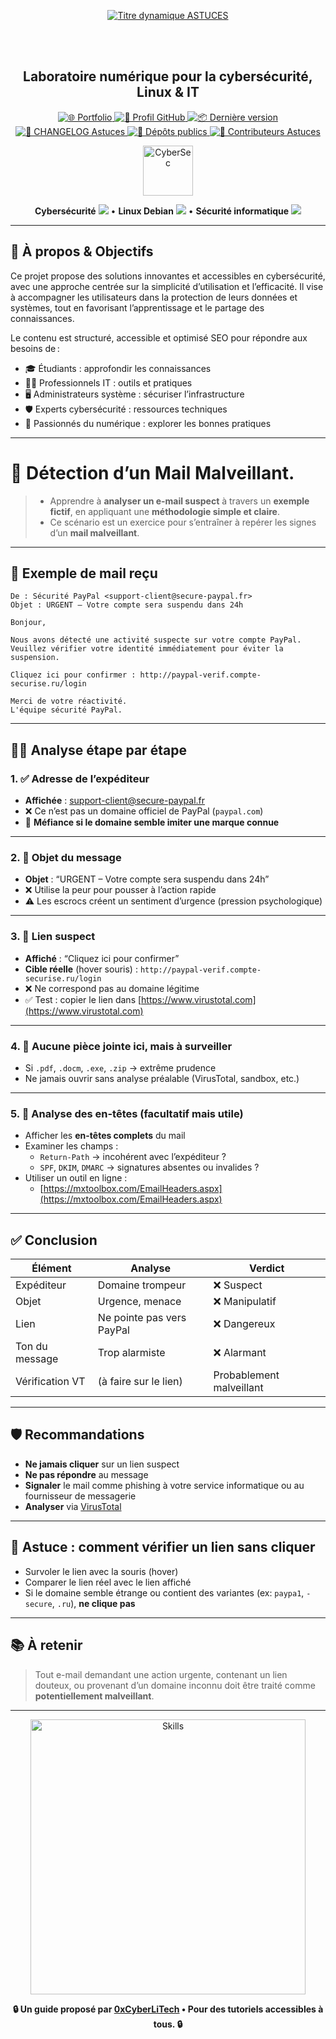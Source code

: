 <div align="center">

  <br></br>
  
  <a href="https://github.com/0xCyberLiTech">
    <img src="https://readme-typing-svg.herokuapp.com?font=JetBrains+Mono&size=50&duration=6000&pause=1000000000&color=FF0048&center=true&vCenter=true&width=1100&lines=%3EASTUCES_" alt="Titre dynamique ASTUCES" />
  </a>
  
  <br></br>

  <h2>Laboratoire numérique pour la cybersécurité, Linux & IT</h2>

  <p align="center">
    <a href="https://0xcyberlitech.github.io/">
      <img src="https://img.shields.io/badge/Portfolio-0xCyberLiTech-181717?logo=github&style=flat-square" alt="🌐 Portfolio" />
    </a>
    <a href="https://github.com/0xCyberLiTech">
      <img src="https://img.shields.io/badge/Profil-GitHub-181717?logo=github&style=flat-square" alt="🔗 Profil GitHub" />
    </a>
    <a href="https://github.com/0xCyberLiTech/Astuces/releases/latest">
      <img src="https://img.shields.io/github/v/release/0xCyberLiTech/Astuces?label=version&style=flat-square&color=blue" alt="📦 Dernière version" />
    </a>
    <a href="https://github.com/0xCyberLiTech/Astuces/blob/main/CHANGELOG.md">
      <img src="https://img.shields.io/badge/📄%20Changelog-Astuces-blue?style=flat-square" alt="📄 CHANGELOG Astuces" />
    </a>
    <a href="https://github.com/0xCyberLiTech?tab=repositories">
      <img src="https://img.shields.io/badge/Dépôts-publics-blue?style=flat-square" alt="📂 Dépôts publics" />
    </a>
    <a href="https://github.com/0xCyberLiTech/Astuces/graphs/contributors">
      <img src="https://img.shields.io/badge/👥%20Contributeurs-cliquez%20ici-007ec6?style=flat-square" alt="👥 Contributeurs Astuces" />
    </a>
  </p>
  
</div>

<!--
Optimisation SEO : astuces, cybersécurité, Linux, sécurité informatique, tutoriels, guides, administration système, scripts Bash, Debian, analyse de malware, hash, mots de passe, sandbox, VirusTotal, détection de mails malveillants, open source, token, cookie, ressources techniques, étudiants, professionnels, formation, réseau, IT, bonnes pratiques, passionnés.
-->

<div align="center">
  <img src="https://img.icons8.com/fluency/96/000000/cyber-security.png" alt="CyberSec" width="80"/>
</div>

<div align="center">
  <p>
    <strong>Cybersécurité</strong> <img src="https://img.icons8.com/color/24/000000/lock--v1.png"/> • <strong>Linux Debian</strong> <img src="https://img.icons8.com/color/24/000000/linux.png"/> • <strong>Sécurité informatique</strong> <img src="https://img.icons8.com/color/24/000000/shield-security.png"/>
  </p>
</div>

---

## 🚀 À propos & Objectifs

Ce projet propose des solutions innovantes et accessibles en cybersécurité, avec une approche centrée sur la simplicité d’utilisation et l’efficacité. Il vise à accompagner les utilisateurs dans la protection de leurs données et systèmes, tout en favorisant l’apprentissage et le partage des connaissances.

Le contenu est structuré, accessible et optimisé SEO pour répondre aux besoins de :
- 🎓 Étudiants : approfondir les connaissances
- 👨‍💻 Professionnels IT : outils et pratiques
- 🖥️ Administrateurs système : sécuriser l’infrastructure
- 🛡️ Experts cybersécurité : ressources techniques
- 🚀 Passionnés du numérique : explorer les bonnes pratiques

---

# 📧 Détection d’un Mail Malveillant.

> - Apprendre à **analyser un e-mail suspect** à travers un **exemple fictif**, en appliquant une **méthodologie simple et claire**. 
> - Ce scénario est un exercice pour s’entraîner à repérer les signes d’un **mail malveillant**.

---

## 🧪 Exemple de mail reçu

```
De : Sécurité PayPal <support-client@secure-paypal.fr>
Objet : URGENT – Votre compte sera suspendu dans 24h

Bonjour,

Nous avons détecté une activité suspecte sur votre compte PayPal. Veuillez vérifier votre identité immédiatement pour éviter la suspension.

Cliquez ici pour confirmer : http://paypal-verif.compte-securise.ru/login

Merci de votre réactivité.
L'équipe sécurité PayPal.
```

---

## 🕵️‍♂️ Analyse étape par étape

### 1. ✅ **Adresse de l’expéditeur**

- **Affichée** : support-client@secure-paypal.fr
- ❌ Ce n’est pas un domaine officiel de PayPal (`paypal.com`)
- 🧠 **Méfiance si le domaine semble imiter une marque connue**

---

### 2. 📛 **Objet du message**

- **Objet** : “URGENT – Votre compte sera suspendu dans 24h”
- ❌ Utilise la peur pour pousser à l’action rapide
- ⚠️ Les escrocs créent un sentiment d’urgence (pression psychologique)

---

### 3. 🔗 **Lien suspect**

- **Affiché** : “Cliquez ici pour confirmer”
- **Cible réelle** (hover souris) : `http://paypal-verif.compte-securise.ru/login`
- ❌ Ne correspond pas au domaine légitime
- ✅ Test : copier le lien dans [https://www.virustotal.com](https://www.virustotal.com)

---

### 4. 📎 **Aucune pièce jointe ici**, mais à surveiller

- Si `.pdf`, `.docm`, `.exe`, `.zip` → extrême prudence
- Ne jamais ouvrir sans analyse préalable (VirusTotal, sandbox, etc.)

---

### 5. 🧪 **Analyse des en-têtes (facultatif mais utile)**

- Afficher les **en-têtes complets** du mail
- Examiner les champs :
  - `Return-Path` → incohérent avec l’expéditeur ?
  - `SPF`, `DKIM`, `DMARC` → signatures absentes ou invalides ?
- Utiliser un outil en ligne :
  - [https://mxtoolbox.com/EmailHeaders.aspx](https://mxtoolbox.com/EmailHeaders.aspx)

---

## ✅ Conclusion

| Élément          | Analyse                                | Verdict        |
|------------------|-----------------------------------------|----------------|
| Expéditeur       | Domaine trompeur                        | ❌ Suspect      |
| Objet            | Urgence, menace                         | ❌ Manipulatif  |
| Lien             | Ne pointe pas vers PayPal               | ❌ Dangereux    |
| Ton du message   | Trop alarmiste                          | ❌ Alarmant     |
| Vérification VT  | (à faire sur le lien)                   | Probablement malveillant |

---

## 🛡️ Recommandations

- **Ne jamais cliquer** sur un lien suspect
- **Ne pas répondre** au message
- **Signaler** le mail comme phishing à votre service informatique ou au fournisseur de messagerie
- **Analyser** via [VirusTotal](https://virustotal.com)

---

## 🧠 Astuce : comment vérifier un lien sans cliquer

- Survoler le lien avec la souris (hover)
- Comparer le lien réel avec le lien affiché
- Si le domaine semble étrange ou contient des variantes (ex: `paypa1`, `-secure`, `.ru`), **ne clique pas**

---

## 📚 À retenir

> Tout e-mail demandant une action urgente, contenant un lien douteux, ou provenant d’un domaine inconnu doit être traité comme **potentiellement malveillant**.

---

<div align="center">
  <a href="https://github.com/0xCyberLiTech" target="_blank" rel="noopener">
    <img src="https://skillicons.dev/icons?i=linux,debian,bash,docker,nginx,git,vim,python,markdown" alt="Skills" width="440">
  </a>
</div>

<p align="center">
  <b>🔒 Un guide proposé par <a href="https://github.com/0xCyberLiTech">0xCyberLiTech</a> • Pour des tutoriels accessibles à tous. 🔒</b>
</p>
